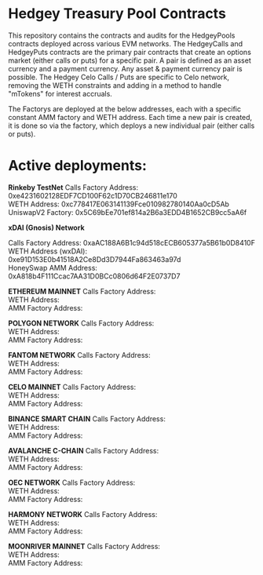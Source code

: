 # Hedgey Treasury Pool Contracts

This repository contains the contracts and audits for the HedgeyPools contracts deployed across various EVM networks. 
The HedgeyCalls and HedgeyPuts contracts are the primary pair contracts that create an options market (either calls or puts) for a specific pair. 
A pair is defined as an asset currency and a payment currency. Any asset & payment currency pair is possible. 
The Hedgey Celo Calls / Puts are specific to Celo network, removing the WETH constraints and adding in a method to handle "mTokens" for interest accruals. 

The Factorys are deployed at the below addresses, each with a specific constant AMM factory and WETH address. 
Each time a new pair is created, it is done so via the factory, which deploys a new individual pair (either calls or puts). 



# Active deployments:

**Rinkeby TestNet**
Calls Factory Address: 0xe4231602128EDF7CD100F62c1D70CB246811e170      
WETH Address: 0xc778417E063141139Fce010982780140Aa0cD5Ab              
UniswapV2 Factory: 0x5C69bEe701ef814a2B6a3EDD4B1652CB9cc5aA6f


**xDAI (Gnosis) Network**

Calls Factory Address: 0xaAC188A6B1c94d518cECB605377a5B61b0D8410F        
WETH Address (wxDAI): 0xe91D153E0b41518A2Ce8Dd3D7944Fa863463a97d      
HoneySwap AMM Address: 0xA818b4F111Ccac7AA31D0BCc0806d64F2E0737D7

**ETHEREUM MAINNET** 
Calls Factory Address:   
WETH Address:   
AMM Factory Address: 


**POLYGON NETWORK** 
Calls Factory Address:   
WETH Address:   
AMM Factory Address: 

**FANTOM NETWORK** 
Calls Factory Address:   
WETH Address:   
AMM Factory Address: 


**CELO MAINNET** 
Calls Factory Address:   
WETH Address:   
AMM Factory Address: 


**BINANCE SMART CHAIN** 
Calls Factory Address:   
WETH Address:   
AMM Factory Address: 


**AVALANCHE C-CHAIN** 
Calls Factory Address:   
WETH Address:   
AMM Factory Address: 


**OEC NETWORK** 
Calls Factory Address:   
WETH Address:   
AMM Factory Address: 


**HARMONY NETWORK** 
Calls Factory Address:   
WETH Address:   
AMM Factory Address: 


**MOONRIVER MAINNET** 
Calls Factory Address:   
WETH Address:   
AMM Factory Address: 
